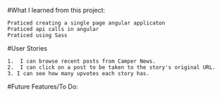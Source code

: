 
#What I learned from this project:
 ```
 Praticed creating a single page angular applicaton
 Praticed api calls in angular 
 Praticed using Sass

```
#User Stories
```
1.  I can browse recent posts from Camper News.
2.  I can click on a post to be taken to the story's original URL. 
3. I can see how many upvotes each story has.

```

#Future Features/To Do: 
  ```

  ```